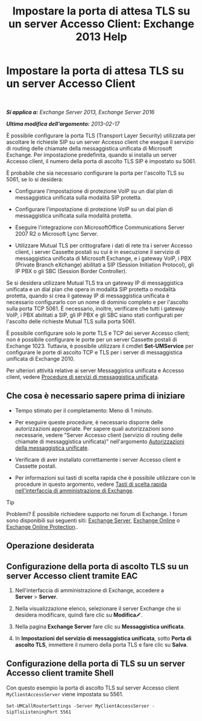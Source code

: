 ﻿---
title: 'Impostare la porta di attesa TLS su un server Accesso Client: Exchange 2013 Help'
TOCTitle: Impostare la porta di attesa TLS su un server Accesso Client
ms:assetid: f4401923-61fa-4dc5-95f8-c0d2f515b2ea
ms:mtpsurl: https://technet.microsoft.com/it-it/library/JJ673576(v=EXCHG.150)
ms:contentKeyID: 50555696
ms.date: 05/22/2018
mtps_version: v=EXCHG.150
ms.translationtype: MT
---

# Impostare la porta di attesa TLS su un server Accesso Client

 

_**Si applica a:** Exchange Server 2013, Exchange Server 2016_

_**Ultima modifica dell'argomento:** 2013-02-17_

È possibile configurare la porta TLS (Transport Layer Security) utilizzata per ascoltare le richieste SIP su un server Accesso client che esegue il servizio di routing delle chiamate della messaggistica unificata di Microsoft Exchange. Per impostazione predefinita, quando si installa un server Accesso client, il numero della porta di ascolto TLS SIP è impostato su 5061.

È probabile che sia necessario configurare la porta per l'ascolto TLS su 5061, se lo si desidera:

  - Configurare l'impostazione di protezione VoIP su un dial plan di messaggistica unificata sulla modalità SIP protetta.

  - Configurare l'impostazione di protezione VoIP su un dial plan di messaggistica unificata sulla modalità protetta.

  - Eseguire l'integrazione con MicrosoftOffice Communications Server 2007 R2 o Microsoft Lync Server.

  - Utilizzare Mutual TLS per crittografare i dati di rete tra i server Accesso client, i server Cassette postali su cui è in esecuzione il servizio di messaggistica unificata di Microsoft Exchange, e i gateway VoIP, i PBX (Private Branch eXchange) abilitati a SIP (Session Initiation Protocol), gli IP PBX o gli SBC (Session Border Controller).

Se si desidera utilizzare Mutual TLS tra un gateway IP di messaggistica unificata e un dial plan che opera in modalità SIP protetta o modalità protetta, quando si crea il gateway IP di messaggistica unificata è necessario configurarlo con un nome di dominio completo e per l'ascolto sulla porta TCP 5061. È necessario, inoltre, verificare che tutti i gateway VoIP, i PBX abilitati a SIP, gli IP PBX e gli SBC siano stati configurati per l'ascolto delle richieste Mutual TLS sulla porta 5061.

È possibile configurare solo le porte TLS e TCP dei server Accesso client; non è possibile configurare le porte per un server Cassette postali di Exchange 1023. Tuttavia, è possibile utilizzare il cmdlet **Set-UMService** per configurare le porte di ascolto TCP e TLS per i server di messaggistica unificata di Exchange 2010.

Per ulteriori attività relative ai server Messaggistica unificata e Accesso client, vedere [Procedure di servizi di messaggistica unificata](um-services-procedures-exchange-2013-help.md).

## Che cosa è necessario sapere prima di iniziare

  - Tempo stimato per il completamento: Meno di 1 minuto.

  - Per eseguire queste procedure, è necessario disporre delle autorizzazioni appropriate. Per sapere quali autorizzazioni sono necessarie, vedere "Server Accesso client (servizio di routing delle chiamate di messaggistica unificata)" nell'argomento [Autorizzazioni della messaggistica unificate](unified-messaging-permissions-exchange-2013-help.md).

  - Verificare di aver installato correttamente i server Accesso client e Cassette postali.

  - Per informazioni sui tasti di scelta rapida che è possibile utilizzare con le procedure in questo argomento, vedere [Tasti di scelta rapida nell'interfaccia di amministrazione di Exchange](keyboard-shortcuts-in-the-exchange-admin-center-exchange-online-protection-help.md).


> [!TIP]
> Problemi? È possibile richiedere supporto nei forum di Exchange. I forum sono disponibili sui seguenti siti: <A href="https://go.microsoft.com/fwlink/p/?linkid=60612">Exchange Server</A>, <A href="https://go.microsoft.com/fwlink/p/?linkid=267542">Exchange Online</A> o <A href="https://go.microsoft.com/fwlink/p/?linkid=285351">Exchange Online Protection</A>..



## Operazione desiderata

## Configurazione della porta di ascolto TLS su un server Accesso client tramite EAC

1.  Nell'interfaccia di amministrazione di Exchange, accedere a **Server** \> **Server**.

2.  Nella visualizzazione elenco, selezionare il server Exchange che si desidera modificare, quindi fare clic su **Modifica**![Icona Modifica](images/JJ218640.6f53ccb2-1f13-4c02-bea0-30690e6ea71d(EXCHG.150).gif "Icona Modifica").

3.  Nella pagina **Exchange Server** fare clic su **Messaggistica unificata**.

4.  In **Impostazioni del servizio di messaggistica unificata**, sotto **Porta di ascolto TLS**, immettere il numero della porta TLS e fare clic su **Salva**.

## Configurazione della porta di TLS su un server Accesso client tramite Shell

Con questo esempio la porta di ascolto TLS sul server Accesso client `MyClientAccessServer` viene impostata su 5561.

    Set-UMCallRouterSettings -Server MyClientAccessServer -SipTlsListeningPort 5561

